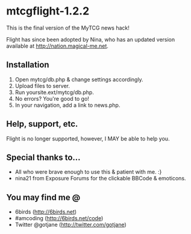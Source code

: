mtcgflight-1.2.2
================

This is the final version of the MyTCG news hack!

Flight has since been adopted by Nina, who has an updated version available at http://nation.magical-me.net.

## Installation
 1. Open mytcg/db.php & change settings accordingly.
 2. Upload files to server.
 3. Run yoursite.ext/mytcg/db.php.
 4. No errors? You're good to go!
 5. In your navigation, add a link to news.php.

## Help, support, etc.
Flight is no longer supported, however, I MAY be able to help you.

## Special thanks to...
 - All who were brave enough to use this & patient with me. :}
 - nina21 from Exposure Forums for the clickable BBCode & emoticons.

## You may find me @
  - 6birds (http://6birds.net)
  - #amcoding (http://6birds.net/code)
  - Twitter @gotjane (http://twitter.com/gotjane)
